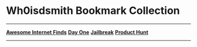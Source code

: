 # Wh0isdsmith Bookmark Collection 
---
**[Awesome Internet Finds](Awesome%20Internet%20Finds.md)**
**[Day One](Day%20One.md)**
**[Jailbreak](Jailbreak.md)**
**[Product Hunt](Product%20Hunt.md)**

---